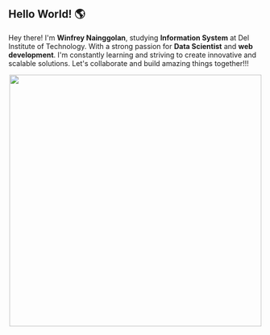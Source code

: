 ## Hello World! 🌎
Hey there! I'm **Winfrey Nainggolan**, studying **Information System** at Del Institute of Technology. With a strong passion for **Data Scientist** and **web development**. I'm constantly learning and striving to create innovative and scalable solutions. Let's collaborate and build amazing things together!!!
<!--
**WinfreyNainggolan01/WinfreyNainggolan01** is a ✨ _special_ ✨ repository because its `README.md` (this file) appears on your GitHub profile.

Here are some ideas to get you started:

- 🔭 I’m currently working on ...
- 🌱 I’m currently learning ...
- 👯 I’m looking to collaborate on ...
- 🤔 I’m looking for help with ...
- 💬 Ask me about ...
- 📫 How to reach me: ...
- 😄 Pronouns: ...
- ⚡ Fun fact: ...
-->

<div align="center">
 <img src="https://assets.hongkiat.com/uploads/programming-jokes/joke--comic_sleep-cycle.jpg" width="500">
</div>
